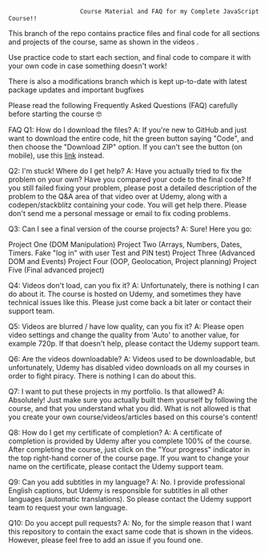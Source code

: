                         Course Material and FAQ for my Complete JavaScript Course!!
This branch of the repo contains practice files and final code for all sections and projects of the course, same as shown in the videos .

Use practice code to start each section, and final code to compare it with your own code in case something doesn't work!

There is also a modifications branch which is kept up-to-date with latest package updates and important bugfixes 

 Please read the following Frequently Asked Questions (FAQ) carefully before starting the course 🤓

FAQ
Q1: How do I download the files?
A: If you're new to GitHub and just want to download the entire code, hit the green button saying "Code", and then choose the "Download ZIP" option. If you can't see the button (on mobile), use this [link](https://github.com/raunak-io/javascript-end-to-end/files/11580907/javascript-end-to-end-master.1.zip) instead.

Q2: I'm stuck! Where do I get help?
A: Have you actually tried to fix the problem on your own? Have you compared your code to the final code? If you still failed fixing your problem, please post a detailed description of the problem to the Q&A area of that video over at Udemy, along with a codepen/stackblitz containing your code. You will get help there. Please don't send me a personal message or email to fix coding problems.


Q3: Can I see a final version of the course projects?
A: Sure! Here you go:

Project One (DOM Manipulation)
Project Two (Arrays, Numbers, Dates, Timers. Fake "log in" with user Test and PIN test)
Project Three (Advanced DOM and Events)
Project Four (OOP, Geolocation, Project planning)
Project Five (Final advanced project)

Q4: Videos don't load, can you fix it?
A: Unfortunately, there is nothing I can do about it. The course is hosted on Udemy, and sometimes they have technical issues like this. Please just come back a bit later or contact their support team.

Q5: Videos are blurred / have low quality, can you fix it?
A: Please open video settings and change the quality from 'Auto' to another value, for example 720p. If that doesn't help, please contact the Udemy support team.

Q6: Are the videos downloadable?
A: Videos used to be downloadable, but unfortunately, Udemy has disabled video downloads on all my courses in order to fight piracy. There is nothing I can do about this.

Q7: I want to put these projects in my portfolio. Is that allowed?
A: Absolutely! Just make sure you actually built them yourself by following the course, and that you understand what you did. What is not allowed is that you create your own course/videos/articles based on this course's content!


Q8: How do I get my certificate of completion?
A: A certificate of completion is provided by Udemy after you complete 100% of the course. After completing the course, just click on the "Your progress" indicator in the top right-hand corner of the course page. If you want to change your name on the certificate, please contact the Udemy support team.

Q9: Can you add subtitles in my language?
A: No. I provide professional English captions, but Udemy is responsible for subtitles in all other languages (automatic translations). So please contact the Udemy support team to request your own language.

Q10: Do you accept pull requests?
A: No, for the simple reason that I want this repository to contain the exact same code that is shown in the videos. However, please feel free to add an issue if you found one.
